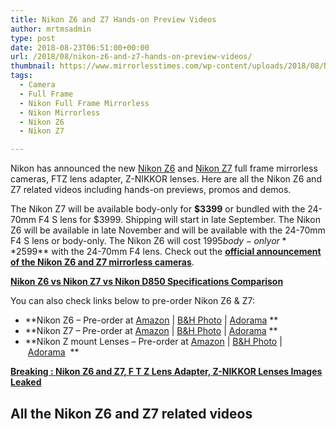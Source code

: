 ```yaml
---
title: Nikon Z6 and Z7 Hands-on Preview Videos
author: mrtmsadmin
type: post
date: 2018-08-23T06:51:00+00:00
url: /2018/08/nikon-z6-and-z7-hands-on-preview-videos/
thumbnail: https://www.mirrorlesstimes.com/wp-content/uploads/2018/08/Nikon-Z7-Adapter.jpg
tags:
  - Camera
  - Full Frame
  - Nikon Full Frame Mirrorless
  - Nikon Mirrorless
  - Nikon Z6
  - Nikon Z7

---
```

Nikon has announced the new [Nikon Z6][1] and [Nikon Z7][1] full frame mirrorless cameras, FTZ lens adapter, Z-NIKKOR lenses. Here are all the Nikon Z6 and Z7 related videos including hands-on previews, promos and demos.

The Nikon Z7 will be available body-only for **$3399** or bundled with the 24-70mm F4 S lens for $3999. Shipping will start in late September. The Nikon Z6 will be available in late November and will be available with the 24-70mm F4 S lens or body-only. The Nikon Z6 will cost $1995 body-only or **$2599** with the 24-70mm F4 lens. Check out the **[official announcement of the Nikon Z6 and Z7 mirrorless cameras][2]**.

**<a href="https://www.dailycameranews.com/2018/08/nikon-z6-vs-nikon-z7-vs-nikon-d850-specifications-comparison/" target="_blank" rel="noopener">Nikon Z6 vs Nikon Z7 vs Nikon D850 Specifications Comparison</a>**

You can also check links below to pre-order Nikon Z6 & Z7:

  * **Nikon Z6 – Pre-order at <a href="https://www.amazon.com/s/s/ref=sr_nr_p_n_availability_1?fst=p90x%3A1&rh=n%3A172282%2Cn%3A502394%2Ck%3Anikon+z6%2Cp_n_availability%3A1248801011&keywords=nikon+z6&ie=UTF8&qid=1534991636&tag=daicamnew-20" target="_blank" rel="nofollow external noopener noreferrer" data-wpel-link="external" data-amzn-asin="1534991636">Amazon</a> | <a href="https://www.bhphotovideo.com/c/search?InitialSearch=yes&N=0&Ntt=Nikon+Z6&Top+Nav-Search=&sts=ma&BI=20175&KBID=14249" target="_blank" rel="nofollow external noopener noreferrer" data-wpel-link="external">B&H Photo</a> | <a href="https://adorama.evyy.net/c/63923/51926/1036?u=https%3A%2F%2Fwww.adorama.com%2Fl%2F%3Fsearchinfo%3DNikon%2BZ6" target="_blank" rel="nofollow external noopener noreferrer" data-wpel-link="external">Adorama</a> **
  * **Nikon Z7 – Pre-order at <a href="https://www.amazon.com/s/gp/search/ref=sr_nr_p_n_availability_1?fst=p90x%3A1&rh=n%3A172282%2Cn%3A502394%2Ck%3Anikon+z7%2Cp_n_availability%3A1248801011&keywords=nikon+z7&ie=UTF8&qid=1534991696&tag=daicamnew-20" target="_blank" rel="nofollow external noopener noreferrer" data-wpel-link="external" data-amzn-asin="1534991696">Amazon</a> | <a href="https://www.bhphotovideo.com/c/search?InitialSearch=yes&N=0&Ntt=Nikon+Z7&Top+Nav-Search=&sts=ma&BI=20175&KBID=14249" target="_blank" rel="nofollow external noopener noreferrer" data-wpel-link="external">B&H Photo</a> | <a href="https://adorama.evyy.net/c/63923/51926/1036?u=https%3A%2F%2Fwww.adorama.com%2Fl%2F%3Fsearchinfo%3DNikon%2BZ7" target="_blank" rel="nofollow external noopener noreferrer" data-wpel-link="external">Adorama</a> **
  * **Nikon Z mount Lenses – Pre-order at <a href="https://www.amazon.com/s/ref=nb_sb_noss?url=search-alias%3Dphoto&field-keywords=nikon+z+nikkor+s+lens&rh=i%3Aphoto%2Ck%3Anikon+z+nikkor+s+lens&tag=daicamnew-20" target="_blank" rel="nofollow external noopener noreferrer" data-wpel-link="external">Amazon</a> | <a href="https://www.bhphotovideo.com/c/search?InitialSearch=yes&N=0&Ntt=Nikon+Z+nikkor+s+lens&Top+Nav-Search=&sts=ma&BI=20175&KBID=14249" target="_blank" rel="nofollow external noopener noreferrer" data-wpel-link="external">B&H Photo</a> | <a href="https://adorama.evyy.net/c/63923/51926/1036?u=https%3A%2F%2Fwww.adorama.com%2Fl%2F%3Fsearchinfo%3Dnikon%2Bz%2Bnikkor%2Bs%2Blens" target="_blank" rel="nofollow external noopener noreferrer" data-wpel-link="external">Adorama</a>  **

<a href="https://www.dailycameranews.com/2018/08/breaking-nikon-z6-and-z7-f-t-z-lens-adapter-z-nikkor-lenses-images-leaked/" rel="bookmark"><strong>Breaking : Nikon Z6 and Z7, F T Z Lens Adapter, Z-NIKKOR Lenses Images Leaked</strong></a><!--more-->

## All the Nikon Z6 and Z7 related videos

 [1]: https://www.mirrorlesstimes.com/tag/nikon-z6/
 [2]: https://www.dailycameranews.com/2018/08/nikon-z6-and-z7-mirrorless-cameras-officially-announced/